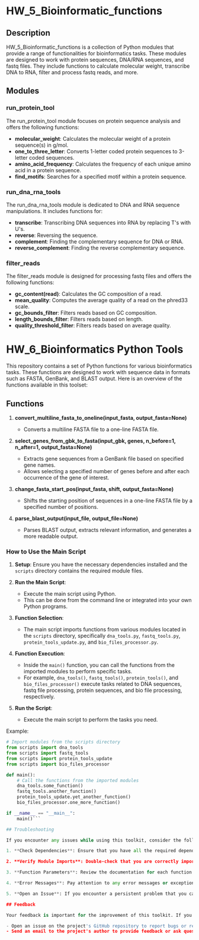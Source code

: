 # HW_5_Bioinformatic_functions

## Description
HW_5_Bioinformatic_functions is a collection of Python modules that provide a range of functionalities for bioinformatics tasks. These modules are designed to work with protein sequences, DNA/RNA sequences, and fastq files. They include functions to calculate molecular weight, transcribe DNA to RNA, filter and process fastq reads, and more.

## Modules

### run_protein_tool
The run_protein_tool module focuses on protein sequence analysis and offers the following functions:

- **molecular_weight**: Calculates the molecular weight of a protein sequence(s) in g/mol.
- **one_to_three_letter**: Converts 1-letter coded protein sequences to 3-letter coded sequences.
- **amino_acid_frequency**: Calculates the frequency of each unique amino acid in a protein sequence.
- **find_motifs**: Searches for a specified motif within a protein sequence.

### run_dna_rna_tools
The run_dna_rna_tools module is dedicated to DNA and RNA sequence manipulations. It includes functions for:

- **transcribe**: Transcribing DNA sequences into RNA by replacing T's with U's.
- **reverse**: Reversing the sequence.
- **complement**: Finding the complementary sequence for DNA or RNA.
- **reverse_complement**: Finding the reverse complementary sequence.

### filter_reads
The filter_reads module is designed for processing fastq files and offers the following functions:

- **gc_content(read)**: Calculates the GC composition of a read.
- **mean_quality**: Computes the average quality of a read on the phred33 scale.
- **gc_bounds_filter**: Filters reads based on GC composition.
- **length_bounds_filter**: Filters reads based on length.
- **quality_threshold_filter**: Filters reads based on average quality.

# HW_6_Bioinformatics Python Tools
This repository contains a set of Python functions for various bioinformatics tasks. These functions are designed to work with sequence data in formats such as FASTA, GenBank, and BLAST output. Here is an overview of the functions available in this toolset:

## Functions

1. **convert_multiline_fasta_to_oneline(input_fasta, output_fasta=None)**
   - Converts a multiline FASTA file to a one-line FASTA file.

2. **select_genes_from_gbk_to_fasta(input_gbk, genes, n_before=1, n_after=1, output_fasta=None)**
   - Extracts gene sequences from a GenBank file based on specified gene names.
   - Allows selecting a specified number of genes before and after each occurrence of the gene of interest.

3. **change_fasta_start_pos(input_fasta, shift, output_fasta=None)**
   - Shifts the starting position of sequences in a one-line FASTA file by a specified number of positions.

4. **parse_blast_output(input_file, output_file=None)**
   - Parses BLAST output, extracts relevant information, and generates a more readable output.

### How to Use the Main Script

1. **Setup**: Ensure you have the necessary dependencies installed and the `scripts` directory contains the required module files.

2. **Run the Main Script**:
   - Execute the main script using Python.
   - This can be done from the command line or integrated into your own Python programs.

3. **Function Selection**:
   - The main script imports functions from various modules located in the `scripts` directory, specifically `dna_tools.py`, `fastq_tools.py`, `protein_tools_update.py`, and `bio_files_processor.py`.

4. **Function Execution**:
   - Inside the `main()` function, you can call the functions from the imported modules to perform specific tasks.
   - For example, `dna_tools()`, `fastq_tools()`, `protein_tools()`, and `bio_files_processor()` execute tasks related to DNA sequences, fastq file processing, protein sequences, and bio file processing, respectively.

5. **Run the Script**:
   - Execute the main script to perform the tasks you need.

Example:

```python
# Import modules from the scripts directory
from scripts import dna_tools
from scripts import fastq_tools
from scripts import protein_tools_update
from scripts import bio_files_processor

def main():
    # Call the functions from the imported modules
    dna_tools.some_function()
    fastq_tools.another_function()
    protein_tools_update.yet_another_function()
    bio_files_processor.one_more_function()

if __name__ == "__main__":
    main()```

## Troubleshooting

If you encounter any issues while using this toolkit, consider the following troubleshooting steps:

1. **Check Dependencies**: Ensure that you have all the required dependencies installed. The success of the toolkit's functions may depend on external libraries or modules.

2. **Verify Module Imports**: Double-check that you are correctly importing the required modules from the `scripts` directory. Make sure the module files exist and are accessible.

3. **Function Parameters**: Review the documentation for each function to ensure you are providing the correct parameters. Incorrect inputs may result in errors.

4. **Error Messages**: Pay attention to any error messages or exceptions that are raised. They can provide valuable information about what went wrong.

5. **Open an Issue**: If you encounter a persistent problem that you cannot resolve, consider opening an issue on the project's GitHub repository. Provide details about the issue, including the specific function you were using, the input data, and any error messages.

## Feedback

Your feedback is important for the improvement of this toolkit. If you have suggestions, feature requests, or any other feedback, please feel free to reach out. You can provide feedback through the following channels:

- Open an issue on the project's GitHub repository to report bugs or request features.
- Send an email to the project's author to provide feedback or ask questions.




